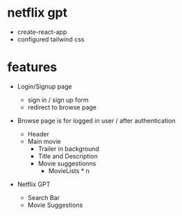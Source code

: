 # netflix gpt

- create-react-app
- configured tailwind css

# features
- Login/Signup page
  - sign in / sign up form
  - redirect to browse page

- Browse page is for logged in user / after authentication
  - Header
  - Main movie
     - Trailer in background
     - Title and Description
     - Movie suggestionns
        - MovieLists * n

- Netflix GPT
   - Search Bar
   - Movie Suggestions